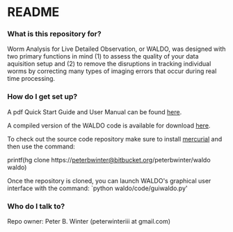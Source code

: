 # README #


### What is this repository for? ###

Worm Analysis for Live Detailed Observation, or WALDO, 
was designed with two primary functions in mind (1) to assess the quality
of your data aquisition setup and (2) to remove the disruptions in tracking
individual worms by correcting many types of imaging errors that occur during
real time processing.

### How do I get set up? ###
A pdf Quick Start Guide and User Manual can be found [here](https://amaral.northwestern.edu/resources/software/waldo).

A compiled version of the WALDO code is available for download [here](https://amaral.northwestern.edu/resources/software/waldo). 

To check out the source code repository make sure to install [mercurial](\path{https://mercurial.selenic.com/}) and then use the command:

printf(hg clone https://peterbwinter@bitbucket.org/peterbwinter/waldo waldo)

Once the repository is cloned, you can launch WALDO's graphical user interface with the command:
`python waldo/code/guiwaldo.py'


### Who do I talk to? ###
Repo owner: Peter B. Winter (peterwinteriii at gmail.com)